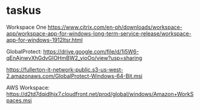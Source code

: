 # taskus

Workspace One
https://www.citrix.com/en-ph/downloads/workspace-app/workspace-app-for-windows-long-term-service-release/workspace-app-for-windows-1912ltsr.html

GlobalProtect:
https://drive.google.com/file/d/1j5W6-qEnAjnwvXhGdvGIOHmBW2_yioOo/view?usp=sharing

https://fullerton-it-network-public.s3-us-west-2.amazonaws.com/GlobalProtect-Windows-64-Bit.msi


AWS Workspace: https://d2td7dqidlhjx7.cloudfront.net/prod/global/windows/Amazon+WorkSpaces.msi
